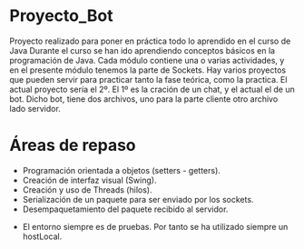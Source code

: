 # Proyecto_Bot
Proyecto realizado para poner en práctica todo lo aprendido en el curso de Java
Durante el curso se han ido aprendiendo conceptos básicos en la programación de Java.
Cada módulo contiene una o varias actividades, y en el presente módulo tenemos la parte de Sockets.
Hay varios proyectos que pueden servir para practicar tanto la fase teórica, como la practica. El actual proyecto sería el 2º.
El 1º es la cración de un chat, y el actual el de un bot. Dicho bot, tiene dos archivos, uno para la parte cliente otro archivo lado servidor.

# Áreas de repaso
- Programación orientada a objetos (setters - getters).
- Creación de interfaz visual (Swing).
- Creación y uso de Threads (hilos).
- Serialización de un paquete para ser enviado por los sockets.
- Desempaquetamiento del paquete recibido al servidor.

* El entorno siempre es de pruebas. Por tanto se ha utilizado siempre un hostLocal.
